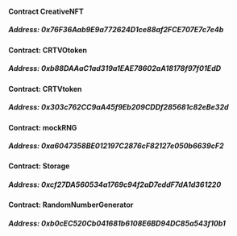 #### Contract CreativeNFT
##### Address: 0x76F36Aab9E9a772624D1ce88af2FCE707E7c7e4b

#### Contract: CRTVOtoken
##### Address: 0xb88DAAaC1ad319a1EAE78602aA18178f97f01EdD

#### Contract: CRTVtoken
##### Address: 0x303c762CC9aA45f9Eb209CDDf285681c82eBe32d

#### Contract: mockRNG
##### Address: 0xa6047358BE012197C2876cF82127e050b6639cF2

#### Contract: Storage
##### Address: 0xcf27DA560534a1769c94f2aD7eddF7dA1d361220

#### Contract: RandomNumberGenerator
##### Address: 0xb0cEC520Cb041681b6108E6BD94DC85a543f10b1
